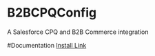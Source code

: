 # B2BCPQConfig
A Salesforce CPQ and B2B Commerce integration

#Documentation
<a href="https://login.salesforce.com/packaging/installPackage.apexp?p0=04tB0000000cz3j">Install Link</a>